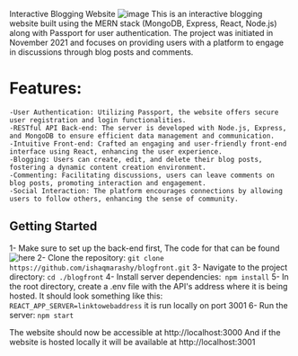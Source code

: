 Interactive Blogging Website
![image](https://github.com/ishaqmarashy/blogfront/assets/34040118/208312d8-4c7b-4e5f-9ba8-058ab12a1062)
This is an interactive blogging website built using the MERN stack (MongoDB, Express, React, Node.js) along with Passport for user authentication. 
The project was initiated in November 2021 and focuses on providing users with a platform to engage in discussions through blog posts and comments.

# Features:
    -User Authentication: Utilizing Passport, the website offers secure user registration and login functionalities.
    -RESTful API Back-end: The server is developed with Node.js, Express, and MongoDB to ensure efficient data management and communication.
    -Intuitive Front-end: Crafted an engaging and user-friendly front-end interface using React, enhancing the user experience.
    -Blogging: Users can create, edit, and delete their blog posts, fostering a dynamic content creation environment.
    -Commenting: Facilitating discussions, users can leave comments on blog posts, promoting interaction and engagement.
    -Social Interaction: The platform encourages connections by allowing users to follow others, enhancing the sense of community.

## Getting Started
1- Make sure to set up the back-end first, The code for that can be found ![here](https://github.com/ishaqmarashy/BlogAPI)
2- Clone the repository: ```git clone https://github.com/ishaqmarashy/blogfront.git```
3- Navigate to the project directory: ```cd ./blogfront```
4- Install server dependencies:``` npm install```
5- In the root directory, create a .env file with the API's address where it is being hosted. It should look something like this: ```REACT_APP_SERVER=linktowebaddress``` it is run locally on port 3001
6- Run the server: ```npm start``` 

The website should now be accessible at http://localhost:3000
And if the website is hosted locally it will be available at http://localhost:3001
